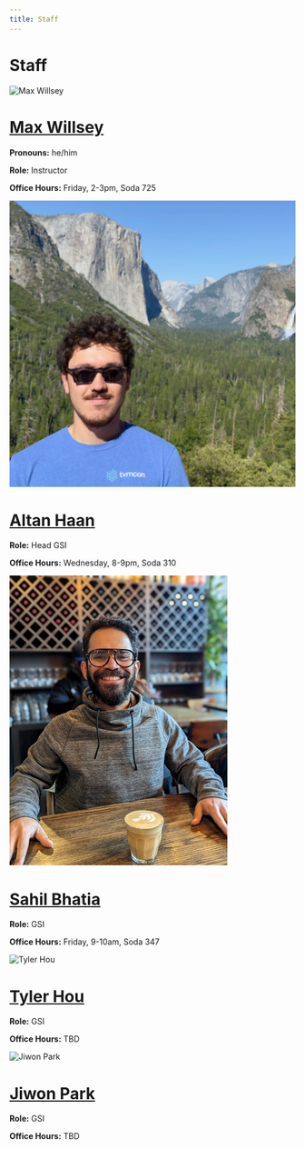 ```yaml
---
title: Staff
---
```


# Staff

<div class="profiles">
<div class="profile">
    <img src="https://www.mwillsey.com/assets/max.jpg" alt="Max Willsey"/>
    <div>
        <h1> <a href="https://www.mwillsey.com/">Max Willsey</a> </h1>
        <p class="info"><b>Pronouns:</b> he/him</p>
        <p class="info"><b>Role:</b> Instructor</p>
        <p class="info"><b>Office Hours:</b> Friday, 2-3pm, Soda 725 </p>
    </div>
</div>

<div class="profile">
    <img src="/img/altan.jpeg" alt="Altan Haan"/>
    <div>
        <h1> <a href="">Altan Haan</a> </h1>
        <p class="info"><b>Role:</b> Head GSI</p>
        <p class="info"><b>Office Hours:</b> Wednesday, 8-9pm, Soda 310 </p>
    </div>
</div>

<div class="profile">
    <img src="/img/sahil.jpg" alt="Sahil Bhatia"/>
    <div>
        <h1> <a href="">Sahil Bhatia</a> </h1>
        <p class="info"><b>Role:</b> GSI</p>
        <p class="info"><b>Office Hours:</b> Friday, 9-10am, Soda 347 </p>
    </div>
</div>

<div class="profile">
    <img src="" alt="Tyler Hou"/>
    <div>
        <h1> <a href="">Tyler Hou</a> </h1>
        <p class="info"><b>Role:</b> GSI</p>
        <p class="info"><b>Office Hours:</b> TBD </p>
    </div>
</div>

<div class="profile">
    <img src="" alt="Jiwon Park"/>
    <div>
        <h1> <a href="">Jiwon Park</a> </h1>
        <p class="info"><b>Role:</b> GSI</p>
        <p class="info"><b>Office Hours:</b> TBD </p>
    </div>
</div>

</div>
